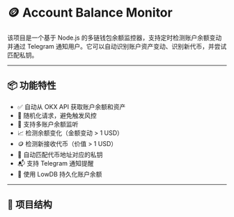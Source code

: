 # 🪙 Account Balance Monitor

该项目是一个基于 Node.js 的多链钱包余额监控器，支持定时检测账户余额变动并通过 Telegram 通知用户。它可以自动识别账户资产变动、识别新代币，并尝试匹配私钥。

---

## 📦 功能特性

- ✅ 自动从 OKX API 获取账户余额和资产
- 🔀 随机化请求，避免触发风控
- 👥 支持多账户余额监听
- 📈 检测余额变化（金额变动 > 1 USD）
- 🪙 检测新接收代币（价值 > 1 USD）
- 🔐 自动匹配代币地址对应的私钥
- 📬 支持 Telegram 通知提醒
- 💾 使用 LowDB 持久化账户余额

---

## 📁 项目结构

